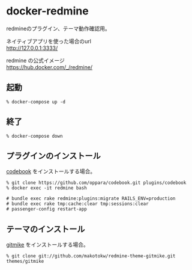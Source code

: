 # docker-redmine

redmineのプラグイン、テーマ動作確認用。

ネイティブアプリを使った場合のurl  
http://127.0.0.1:3333/


redmine の公式イメージ  
https://hub.docker.com/_/redmine/


## 起動

```
% docker-compose up -d 
```

## 終了

```
% docker-compose down
```

## プラグインのインストール

[codebook](https://github.com/oppara/codebook) をインストールする場合。

```
% git clone https://github.com/oppara/codebook.git plugins/codebook
% docker exec -it redmine bash

# bundle exec rake redmine:plugins:migrate RAILS_ENV=production
# bundle exec rake tmp:cache:clear tmp:sessions:clear
# passenger-config restart-app
```

## テーマのインストール

[gitmike](https://github.com/makotokw/redmine-theme-gitmike) をインストールする場合。

```
% git clone git://github.com/makotokw/redmine-theme-gitmike.git themes/gitmike  
```
